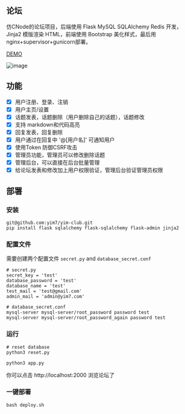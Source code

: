 ## 论坛

仿CNode的论坛项目，后端使用 Flask MySQL SQLAlchemy  Redis 开发，Jinja2 模版渲染 HTML，前端使用 Bootstrap 美化样式，最后用 nginx+supervisor+gunicorn部署。

[DEMO](http://www.yim7.com/)

![image](https://github.com/yim7/yim-club/blob/master/bbs.gif)

## 功能

- [x] 用户注册、登录、注销
- [x]  用户主页/设置
- [x]  话题发表，话题删除（用户删除自己的话题），话题修改
- [x] 支持 markdown和代码高亮
- [x]  回复发表，回复删除
- [x]  用户通过在回复中 '@[用户名]' 可通知用户
- [x] 使用Token 防御CSRF攻击
- [x] 管理员功能，管理员可以修改删除话题
- [x] 管理后台，可以直接在后台批量管理
- [x] 给论坛发表和修改加上用户权限验证，管理后台验证管理员权限

## 部署

### 安装

```
git@github.com:yim7/yim-club.git
pip install flask sqlalchemy flask-sqlalchemy flask-admin jinja2
```
### 配置文件

需要创建两个配置文件  `secret.py` and `database_secret.conf`

```
# secret.py
secret_key = 'test'
database_password = 'test'
database_name = 'test'
test_mail = 'test@gmail.com'
admin_mail = 'admin@yim7.com'
```
```
# database_secret.conf
mysql-server mysql-server/root_password password test
mysql-server mysql-server/root_password_again password test
```
### 运行

```
# reset database
python3 reset.py

python3 app.py
```
你可以点击 http://localhost:2000 浏览论坛了

### 一键部署

```
bash deploy.sh
```